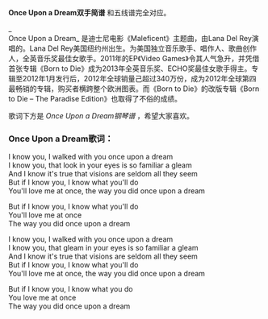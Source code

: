 

**Once Upon a Dream双手简谱** 和五线谱完全对应。

_  
Once Upon a Dream_ 是迪士尼电影《Maleficent》主题曲，由Lana Del Rey演唱的。Lana Del
Rey美国纽约州出生。为美国独立音乐歌手、唱作人、歌曲创作人，全英音乐奖最佳女歌手。2011年的EP《Video
Games》令其人气急升，并凭借首张专辑《Born to
Die》成为2013年全英音乐奖、ECHO奖最佳女歌手得主。专辑至2012年1月发行后，2012年全球销量己超过340万份，成为2012年全球第四最畅销的专辑，购买者横跨整个欧洲图表。而《Born
to Die》的改版专辑《Born to Die – The Paradise Edition》也取得了不俗的成绩。

  
歌词下方是 _Once Upon a Dream钢琴谱_ ，希望大家喜欢。

### Once Upon a Dream歌词：

I know you, I walked with you once upon a dream  
I know you, that look in your eyes is so familiar a gleam  
And I know it's true that visions are seldom all they seem  
But if I know you, I know what you'll do  
You'll love me at once, the way you did once upon a dream

But if I know you, I know what you'll do  
You'll love me at once  
The way you did once upon a dream

I know you, I walked with you once upon a dream  
I know you, that gleam in your eyes is so familiar a gleam  
And I know it's true that visions are seldom all they seem  
But if I know you, I know what you'll do  
You'll love me at once, the way you did once upon a dream

But if I know you, I know what you do  
You love me at once  
The way you did once upon a dream

